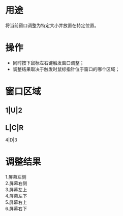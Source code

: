 # 用途
将当前窗口调整为特定大小并放置在特定位置。

# 操作
- 同时按下鼠标左右键触发窗口调整；
- 调整结果取决于触发时鼠标指针位于窗口的哪个区域；

# 窗口区域
1|U|2
-----
L|C|R
-----
4|D|3

# 调整结果
1.屏幕左侧  
2.屏幕右侧  
3.屏幕左上  
4.屏幕左下  
5.屏幕右上  
6.屏幕右下  
